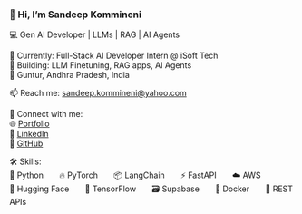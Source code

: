 ### 👋 Hi, I’m Sandeep Kommineni  
💻 Gen AI Developer | LLMs | RAG | AI Agents

🔭 Currently: Full-Stack AI Developer Intern @ iSoft Tech  
🧠 Building: LLM Finetuning, RAG apps, AI Agents  
📍 Guntur, Andhra Pradesh, India

📫 Reach me: sandeep.kommineni@yahoo.com  

🔗 Connect with me:  
🌐 [Portfolio](https://sandeep-kommineni-portfolio.netlify.app)  
💼 [LinkedIn](https://linkedin.com/in/sandeep-kommineni-334037259)  
🐙 [GitHub](https://github.com/SANDEEPxKOMMINENI)

🛠️ Skills:  
🐍 Python  🔥 PyTorch  📦 LangChain  ⚡ FastAPI  ☁️ AWS  
🧠 Hugging Face  🧪 TensorFlow  🗃️ Supabase  🐳 Docker  🧰 REST APIs  
